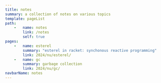 ```yaml
---
title: notes
summary: a collection of notes on various topics
template: pageList
path:
    -   name: notes
        link: /notes
        self: true
pages:
    -   name: esterel
        summary: "esterel in racket: synchonous reactive programming"
        link: 2024/nu/esterel/
    -   name: gc
        summary: garbage collection
        link: 2024/nu/gc/
navbarName: notes
---
```

